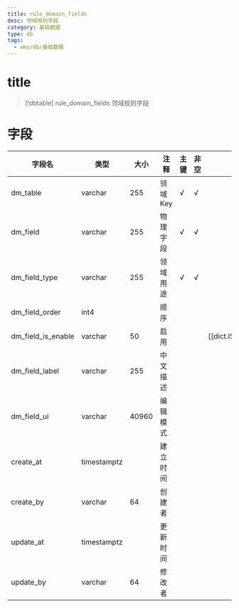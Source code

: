 ```yaml
---
title: rule_domain_fields
desc: 领域规则字段
category: 基础数据
type: db
tags:
  - wms/db/基础数据
---
```


# title
>[!dbtable] rule_domain_fields
> 领域规则字段

# 字段
| 字段名 | 类型 | 大小 | 注释 | 主键 | 非空 | 关联 |
| --- | --- | --- | --- | --- | --- | --- |
| dm_table | varchar | 255 | 领域Key | √ | √ |  |
| dm_field | varchar | 255 | 物理字段 | √ | √ |  |
| dm_field_type | varchar | 255 | 领域用途 | √ | √ |  |
| dm_field_order | int4 |  | 顺序 |  |  |  |
| dm_field_is_enable | varchar | 50 | 启用 |  |  | [[dict.IS_ENABLE]] |
| dm_field_label | varchar | 255 | 中文描述 |  |  |  |
| dm_field_ui | varchar | 40960 | 编辑模式 |  |  |  |
| create_at | timestamptz |  | 建立时间 |  |  |  |
| create_by | varchar | 64 | 创建者 |  |  |  |
| update_at | timestamptz |  | 更新时间 |  |  |  |
| update_by | varchar | 64 | 修改者 |  |  |  |

